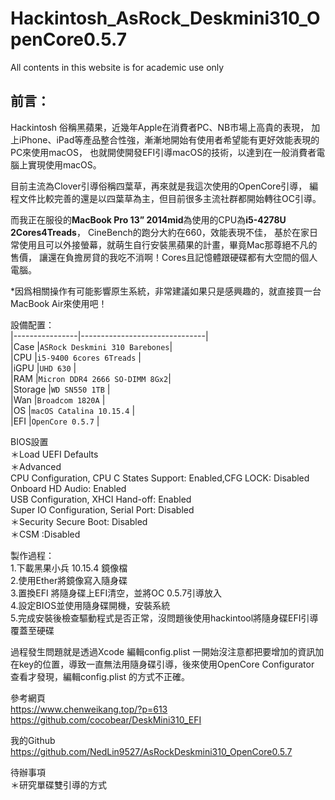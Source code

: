 # Hackintosh_AsRock_Deskmini310_OpenCore0.5.7
All contents in this website is for academic use only


## 前言：
Hackintosh 俗稱黑蘋果，近幾年Apple在消費者PC、NB市場上高貴的表現，
加上iPhone、iPad等產品整合性強，漸漸地開始有使用者希望能有更好效能表現的PC來使用macOS，
也就開使開發EFI引導macOS的技術，以達到在一般消費者電腦上實現使用macOS。

目前主流為Clover引導俗稱四葉草，再來就是我這次使用的OpenCore引導，
編程文件比較完善的還是以四葉草為主，但目前很多主流社群都開始轉往OC引導。

而我正在服役的**MacBook Pro 13” 2014mid**為使用的CPU為**i5-4278U 2Cores4Treads**，
CineBench的跑分大約在660，效能表現不佳，
基於在家日常使用且可以外接螢幕，就萌生自行安裝黑蘋果的計畫，畢竟Mac那尊絕不凡的售價，
讓還在負擔房貸的我吃不消啊！Cores且記憶體跟硬碟都有大空間的個人電腦。

*因爲相關操作有可能影響原生系統，非常建議如果只是感興趣的，就直接買一台MacBook Air來使用吧！

設備配置：  
|----------------|-------------------------------|  
|Case            |`ASRock Deskmini 310 Barebones`|  
|CPU             |`i5-9400 6cores 6Treads`       |  
|iGPU            |`UHD 630`                      |  
|RAM             |`Micron DDR4 2666 SO-DIMM 8Gx2`|  
|Storage         |`WD SN550 1TB`                 |  
|Wan             |`Broadcom 1820A`               |  
|OS              |`macOS Catalina 10.15.4`       |  
|EFI             |`OpenCore 0.5.7`               |  


BIOS設置  
＊Load UEFI Defaults  
＊Advanced  
        CPU Configuration, CPU C States Support: Enabled,CFG LOCK: Disabled  
        Onboard HD Audio: Enabled  
        USB Configuration, XHCI Hand-off: Enabled  
        Super IO Configuration, Serial Port: Disabled  
＊Security Secure Boot: Disabled  
＊CSM :Disabled  
  
  
製作過程：  
1.下載黑果小兵 10.15.4 鏡像檔  
2.使用Ether將鏡像寫入隨身碟  
3.置換EFI 將隨身碟上EFI清空，並將OC 0.5.7引導放入  
4.設定BIOS並使用隨身碟開機，安裝系統  
5.完成安裝後檢查驅動程式是否正常，沒問題後使用hackintool將隨身碟EFI引導覆蓋至硬碟  

過程發生問題就是透過Xcode 編輯config.plist 一開始沒注意都把要增加的資訊加在key的位置，導致一直無法用隨身碟引導，後來使用OpenCore Configurator 查看才發現，編輯config.plist 的方式不正確。  
  
參考網頁  
https://www.chenweikang.top/?p=613  
https://github.com/cocobear/DeskMini310_EFI  
  
  
我的Github
https://github.com/NedLin9527/AsRockDeskmini310_OpenCore0.5.7  
  
待辦事項  
＊研究單碟雙引導的方式  

